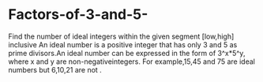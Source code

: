 # Factors-of-3-and-5-
Find the number of ideal integers within the given segment [low,high] inclusive
An ideal number is a positive integer that has only 3 and 5 as prime divisors.An ideal number can be expressed in the form of 3^x*5^y, where x and y 
are non-negativeintegers. For example,15,45 and 75 are ideal numbers but 6,10,21 are not .

